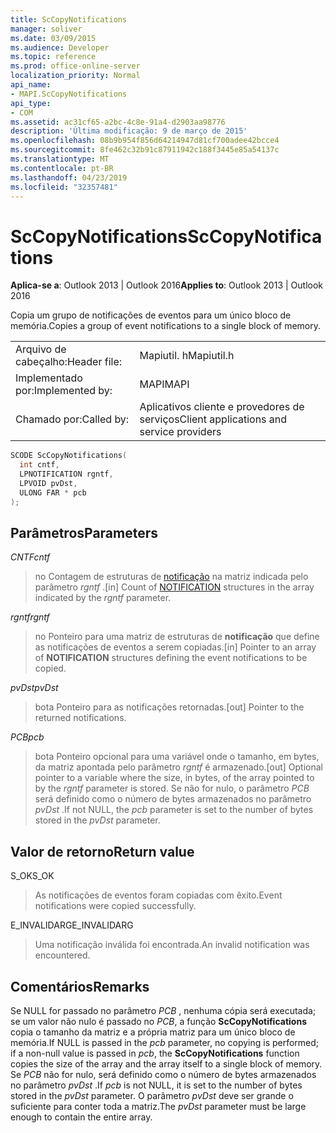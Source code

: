 ```yaml
---
title: ScCopyNotifications
manager: soliver
ms.date: 03/09/2015
ms.audience: Developer
ms.topic: reference
ms.prod: office-online-server
localization_priority: Normal
api_name:
- MAPI.ScCopyNotifications
api_type:
- COM
ms.assetid: ac31cf65-a2bc-4c8e-91a4-d2903aa98776
description: 'Última modificação: 9 de março de 2015'
ms.openlocfilehash: 08b9b954f856d64214947d81cf700adee42bcce4
ms.sourcegitcommit: 8fe462c32b91c87911942c188f3445e85a54137c
ms.translationtype: MT
ms.contentlocale: pt-BR
ms.lasthandoff: 04/23/2019
ms.locfileid: "32357481"
---
```

# <a name="sccopynotifications"></a><span data-ttu-id="996fa-103">ScCopyNotifications</span><span class="sxs-lookup"><span data-stu-id="996fa-103">ScCopyNotifications</span></span>

  
  
<span data-ttu-id="996fa-104">**Aplica-se a**: Outlook 2013 | Outlook 2016</span><span class="sxs-lookup"><span data-stu-id="996fa-104">**Applies to**: Outlook 2013 | Outlook 2016</span></span> 
  
<span data-ttu-id="996fa-105">Copia um grupo de notificações de eventos para um único bloco de memória.</span><span class="sxs-lookup"><span data-stu-id="996fa-105">Copies a group of event notifications to a single block of memory.</span></span> 
  
|||
|:-----|:-----|
|<span data-ttu-id="996fa-106">Arquivo de cabeçalho:</span><span class="sxs-lookup"><span data-stu-id="996fa-106">Header file:</span></span>  <br/> |<span data-ttu-id="996fa-107">Mapiutil. h</span><span class="sxs-lookup"><span data-stu-id="996fa-107">Mapiutil.h</span></span>  <br/> |
|<span data-ttu-id="996fa-108">Implementado por:</span><span class="sxs-lookup"><span data-stu-id="996fa-108">Implemented by:</span></span>  <br/> |<span data-ttu-id="996fa-109">MAPI</span><span class="sxs-lookup"><span data-stu-id="996fa-109">MAPI</span></span>  <br/> |
|<span data-ttu-id="996fa-110">Chamado por:</span><span class="sxs-lookup"><span data-stu-id="996fa-110">Called by:</span></span>  <br/> |<span data-ttu-id="996fa-111">Aplicativos cliente e provedores de serviços</span><span class="sxs-lookup"><span data-stu-id="996fa-111">Client applications and service providers</span></span>  <br/> |
   
```cpp
SCODE ScCopyNotifications(
  int cntf,
  LPNOTIFICATION rgntf,
  LPVOID pvDst,
  ULONG FAR * pcb
);
```

## <a name="parameters"></a><span data-ttu-id="996fa-112">Parâmetros</span><span class="sxs-lookup"><span data-stu-id="996fa-112">Parameters</span></span>

 <span data-ttu-id="996fa-113">_CNTF_</span><span class="sxs-lookup"><span data-stu-id="996fa-113">_cntf_</span></span>
  
> <span data-ttu-id="996fa-114">no Contagem de estruturas de [notificação](notification.md) na matriz indicada pelo parâmetro _rgntf_ .</span><span class="sxs-lookup"><span data-stu-id="996fa-114">[in] Count of [NOTIFICATION](notification.md) structures in the array indicated by the  _rgntf_ parameter.</span></span> 
    
 <span data-ttu-id="996fa-115">_rgntf_</span><span class="sxs-lookup"><span data-stu-id="996fa-115">_rgntf_</span></span>
  
> <span data-ttu-id="996fa-116">no Ponteiro para uma matriz de estruturas de **notificação** que define as notificações de eventos a serem copiadas.</span><span class="sxs-lookup"><span data-stu-id="996fa-116">[in] Pointer to an array of **NOTIFICATION** structures defining the event notifications to be copied.</span></span> 
    
 <span data-ttu-id="996fa-117">_pvDst_</span><span class="sxs-lookup"><span data-stu-id="996fa-117">_pvDst_</span></span>
  
> <span data-ttu-id="996fa-118">bota Ponteiro para as notificações retornadas.</span><span class="sxs-lookup"><span data-stu-id="996fa-118">[out] Pointer to the returned notifications.</span></span> 
    
 <span data-ttu-id="996fa-119">_PCB_</span><span class="sxs-lookup"><span data-stu-id="996fa-119">_pcb_</span></span>
  
> <span data-ttu-id="996fa-120">bota Ponteiro opcional para uma variável onde o tamanho, em bytes, da matriz apontada pelo parâmetro _rgntf_ é armazenado.</span><span class="sxs-lookup"><span data-stu-id="996fa-120">[out] Optional pointer to a variable where the size, in bytes, of the array pointed to by the  _rgntf_ parameter is stored.</span></span> <span data-ttu-id="996fa-121">Se não for nulo, o parâmetro _PCB_ será definido como o número de bytes armazenados no parâmetro _pvDst_ .</span><span class="sxs-lookup"><span data-stu-id="996fa-121">If not NULL, the  _pcb_ parameter is set to the number of bytes stored in the  _pvDst_ parameter.</span></span> 
    
## <a name="return-value"></a><span data-ttu-id="996fa-122">Valor de retorno</span><span class="sxs-lookup"><span data-stu-id="996fa-122">Return value</span></span>

<span data-ttu-id="996fa-123">S_OK</span><span class="sxs-lookup"><span data-stu-id="996fa-123">S_OK</span></span>
  
> <span data-ttu-id="996fa-124">As notificações de eventos foram copiadas com êxito.</span><span class="sxs-lookup"><span data-stu-id="996fa-124">Event notifications were copied successfully.</span></span>
    
<span data-ttu-id="996fa-125">E_INVALIDARG</span><span class="sxs-lookup"><span data-stu-id="996fa-125">E_INVALIDARG</span></span>
  
> <span data-ttu-id="996fa-126">Uma notificação inválida foi encontrada.</span><span class="sxs-lookup"><span data-stu-id="996fa-126">An invalid notification was encountered.</span></span>
    
## <a name="remarks"></a><span data-ttu-id="996fa-127">Comentários</span><span class="sxs-lookup"><span data-stu-id="996fa-127">Remarks</span></span>

<span data-ttu-id="996fa-128">Se NULL for passado no parâmetro _PCB_ , nenhuma cópia será executada; se um valor não nulo é passado no _PCB_, a função **ScCopyNotifications** copia o tamanho da matriz e a própria matriz para um único bloco de memória.</span><span class="sxs-lookup"><span data-stu-id="996fa-128">If NULL is passed in the  _pcb_ parameter, no copying is performed; if a non-null value is passed in  _pcb_, the **ScCopyNotifications** function copies the size of the array and the array itself to a single block of memory.</span></span> <span data-ttu-id="996fa-129">Se _PCB_ não for nulo, será definido como o número de bytes armazenados no parâmetro _pvDst_ .</span><span class="sxs-lookup"><span data-stu-id="996fa-129">If  _pcb_ is not NULL, it is set to the number of bytes stored in the  _pvDst_ parameter.</span></span> <span data-ttu-id="996fa-130">O parâmetro _pvDst_ deve ser grande o suficiente para conter toda a matriz.</span><span class="sxs-lookup"><span data-stu-id="996fa-130">The  _pvDst_ parameter must be large enough to contain the entire array.</span></span> 
  

